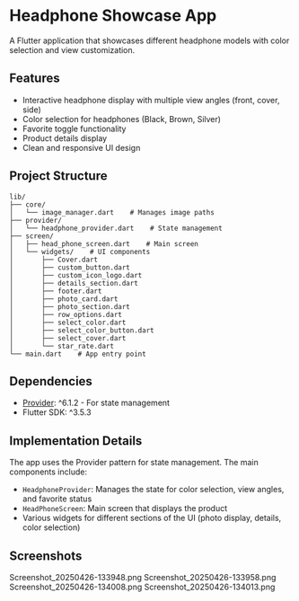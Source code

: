 # Headphone Showcase App

A Flutter application that showcases different headphone models with color selection and view customization.

## Features

- Interactive headphone display with multiple view angles (front, cover, side)
- Color selection for headphones (Black, Brown, Silver)
- Favorite toggle functionality
- Product details display
- Clean and responsive UI design

## Project Structure

```
lib/
├── core/
│   └── image_manager.dart    # Manages image paths
├── provider/
│   └── headphone_provider.dart    # State management
├── screen/
│   ├── head_phone_screen.dart    # Main screen
│   └── widgets/    # UI components
│       ├── Cover.dart
│       ├── custom_button.dart
│       ├── custom_icon_logo.dart
│       ├── details_section.dart
│       ├── footer.dart
│       ├── photo_card.dart
│       ├── photo_section.dart
│       ├── row_options.dart
│       ├── select_color.dart
│       ├── select_color_button.dart
│       ├── select_cover.dart
│       └── star_rate.dart
└── main.dart    # App entry point
```

## Dependencies

- [Provider](https://pub.dev/packages/provider): ^6.1.2 - For state management
- Flutter SDK: ^3.5.3

## Implementation Details

The app uses the Provider pattern for state management. The main components include:

- `HeadphoneProvider`: Manages the state for color selection, view angles, and favorite status
- `HeadPhoneScreen`: Main screen that displays the product
- Various widgets for different sections of the UI (photo display, details, color selection)

## Screenshots

Screenshot_20250426-133948.png
Screenshot_20250426-133958.png
Screenshot_20250426-134008.png
Screenshot_20250426-134013.png